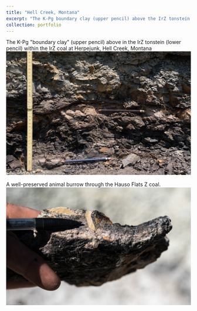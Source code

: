 ```yaml
---
title: "Hell Creek, Montana"
excerpt: "The K-Pg boundary clay (upper pencil) above the IrZ tonstein (lower pencil) within the IrZ coal at Herpejunk, Hell Creek, Montana <br/><a href='portfolio/100-hell-creek-2017/'><img src='/images/KTB.jpg'></a>"
collection: portfolio
---
```


The K-Pg "boundary clay" (upper pencil) above in the IrZ tonstein (lower pencil) within the IrZ coal at Herpejunk, Hell Creek, Montana
<a href='/images/KTB.jpg'><img src='/images/KTB.jpg'></a>

A well-preserved animal burrow through the Hauso Flats Z coal.
<a href='/images/HFZBurrow.jpg'><img src='/images/HFZBurrow.jpg'></a>
